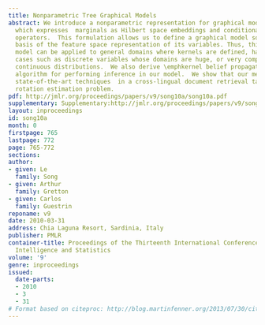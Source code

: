 ```yaml
---
title: Nonparametric Tree Graphical Models
abstract: We introduce a nonparametric representation for graphical model on trees
  which expresses  marginals as Hilbert space embeddings and conditionals as embedding
  operators.  This formulation allows us to define a graphical model solely  on the
  basis of the feature space representation of its variables. Thus, this nonparametric
  model can be applied to general domains where kernels are defined, handling challenging
  cases such as discrete variables whose domains are huge, or very complex, non-Gaussian
  continuous distributions.  We also derive \emphkernel belief propagation, a Hilbert-space
  algorithm for performing inference in our model.  We show that our method outperforms
  state-of-the-art techniques  in a cross-lingual document retrieval task and  a camera
  rotation estimation problem.
pdf: http://jmlr.org/proceedings/papers/v9/song10a/song10a.pdf
supplementary: Supplementary:http://jmlr.org/proceedings/papers/v9/song10a/song10aSupple.pdf
layout: inproceedings
id: song10a
month: 0
firstpage: 765
lastpage: 772
page: 765-772
sections: 
author:
- given: Le
  family: Song
- given: Arthur
  family: Gretton
- given: Carlos
  family: Guestrin
reponame: v9
date: 2010-03-31
address: Chia Laguna Resort, Sardinia, Italy
publisher: PMLR
container-title: Proceedings of the Thirteenth International Conference on Artificial
  Intelligence and Statistics
volume: '9'
genre: inproceedings
issued:
  date-parts:
  - 2010
  - 3
  - 31
# Format based on citeproc: http://blog.martinfenner.org/2013/07/30/citeproc-yaml-for-bibliographies/
---
```

